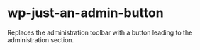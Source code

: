 # wp-just-an-admin-button
Replaces the administration toolbar with a button leading to the administration section.
